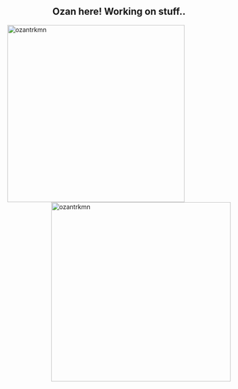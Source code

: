 <h2 align="center">Ozan here! Working on stuff.. </h2>

<p><img align="left" width=400 src="https://github-readme-stats.vercel.app/api/top-langs?username=ozantrkmn&show_icons=true&theme=dark&locale=en&layout=compact" alt="ozantrkmn" /></p>

<p>&nbsp;<img align="right" width=405 src="https://github-readme-stats.vercel.app/api?username=ozantrkmn&show_icons=true&theme=dark&locale=en" alt="ozantrkmn" /></p>

